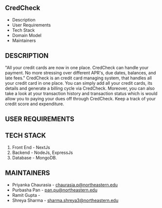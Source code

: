 CredCheck
---------------------

 * Description
 * User Requirements
 * Tech Stack
 * Domain Model
 * Maintainers


DESCRIPTION
------------
"All your credit cards are now in one place. CredCheck can handle your payment. No more stressing over different APR's, due dates, balances, and late fees."
CredCheck is an credit card managing system, that handles all your credit card in one place. You can simply add all your credit cards, its details and generate a billing cycle via CredCheck.
Moreover, you can also take a look at your transaction history and transaction status which is would
allow you to paying your dues off through CredCheck. Keep a track of your credit score and expenditure.

USER REQUIREMENTS
-----------------


TECH STACK
-------------

   1. Front End - NextJs
   2. Backend - NodeJs, ExpressJs
   3. Database - MongoDB.
   


MAINTAINERS
-----------

 * Priyanka Chaurasia - chaurasia.p@northeastern.edu
 * Purbasha Pan - pan.pu@northeastern.edu
 * Ramit Gupta - 
 * Shreya Sharma - sharma.shreya3@northeastern.edu 
 
 



